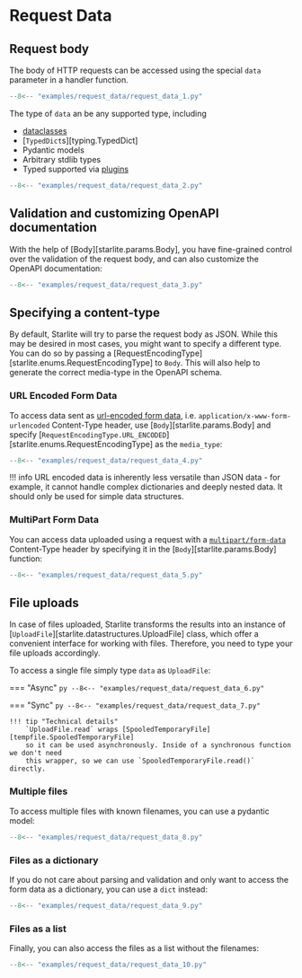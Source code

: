 # Request Data

## Request body

The body of HTTP requests can be accessed using the special `data` parameter in a handler function.

```py
--8<-- "examples/request_data/request_data_1.py"
```


The type of `data` an be any supported type, including

- [dataclasses](https://docs.python.org/3/library/dataclasses.html)
- [`TypedDict`s][typing.TypedDict]
- Pydantic models
- Arbitrary stdlib types
- Typed supported via [plugins](/usage/10-plugins/0-plugins-intro.md)


```py
--8<-- "examples/request_data/request_data_2.py"
```


## Validation and customizing OpenAPI documentation

With the help of [Body][starlite.params.Body], you have fine-grained control over the validation
of the request body, and can also customize the OpenAPI documentation:

```py
--8<-- "examples/request_data/request_data_3.py"
```


## Specifying a content-type

By default, Starlite will try to parse the request body as JSON. While this may be desired
in most cases, you might want to specify a different type. You can do so by passing a
[RequestEncodingType][starlite.enums.RequestEncodingType] to `Body`. This will also
help to generate the correct media-type in the OpenAPI schema.

### URL Encoded Form Data

To access data sent as [url-encoded form data](https://developer.mozilla.org/en-US/docs/Web/HTTP/Methods/POST),
i.e. `application/x-www-form-urlencoded` Content-Type header, use [`Body`][starlite.params.Body] and specify
[`RequestEncodingType.URL_ENCODED`][starlite.enums.RequestEncodingType] as the `media_type`:

```py
--8<-- "examples/request_data/request_data_4.py"
```



!!! info
    URL encoded data is inherently less versatile than JSON data - for example, it cannot handle complex
    dictionaries and deeply nested data. It should only be used for simple data structures.

### MultiPart Form Data

You can access data uploaded using a request with a [`multipart/form-data`](https://developer.mozilla.org/en-US/docs/Web/HTTP/Methods/POST)
Content-Type header by specifying it in the [`Body`][starlite.params.Body] function:

```py
--8<-- "examples/request_data/request_data_5.py"
```


## File uploads

In case of files uploaded, Starlite transforms the results into an instance
of [`UploadFile`][starlite.datastructures.UploadFile] class, which offer a convenient
interface for working with files. Therefore, you need to type your file uploads accordingly.

To access a single file simply type `data` as `UploadFile`:

=== "Async"
    ```py
    --8<-- "examples/request_data/request_data_6.py"
    ```

=== "Sync"
    ```py
    --8<-- "examples/request_data/request_data_7.py"
    ```

    !!! tip "Technical details"
        `UploadFile.read` wraps [SpooledTemporaryFile][tempfile.SpooledTemporaryFile]
        so it can be used asynchronously. Inside of a synchronous function we don't need
        this wrapper, so we can use `SpooledTemporaryFile.read()` directly.


### Multiple files

To access multiple files with known filenames, you can use a pydantic model:

```py
--8<-- "examples/request_data/request_data_8.py"
```


### Files as a dictionary

If you do not care about parsing and validation and only want to access the form data as a dictionary, you can use a `dict` instead:

```py
--8<-- "examples/request_data/request_data_9.py"
```


### Files as a list

Finally, you can also access the files as a list without the filenames:

```py
--8<-- "examples/request_data/request_data_10.py"
```

